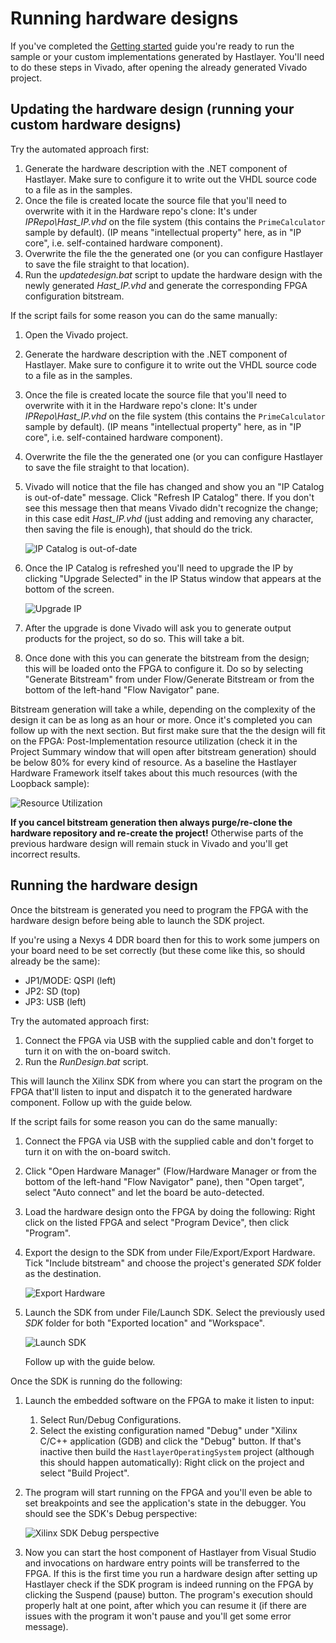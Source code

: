 # Running hardware designs



If you've completed the [Getting started](GettingStarted.md) guide you're ready to run the sample or your custom implementations generated by Hastlayer. You'll need to do these steps in Vivado, after opening the already generated Vivado project.


## Updating the hardware design (running your custom hardware designs)

Try the automated approach first:

1. Generate the hardware description with the .NET component of Hastlayer. Make sure to configure it to write out the VHDL source code to a file as in the samples.
2. Once the file is created locate the source file that you'll need to overwrite with it in the Hardware repo's clone: It's under *IPRepo\Hast_IP.vhd* on the file system (this contains the `PrimeCalculator` sample by default). (IP means "intellectual property" here, as in "IP core", i.e. self-contained hardware component).
3. Overwrite the file the the generated one (or you can configure Hastlayer to save the file straight to that location).
4. Run the *updatedesign.bat* script to update the hardware design with the newly generated *Hast_IP.vhd* and generate the corresponding FPGA configuration bitstream.

If the script fails for some reason you can do the same manually:

1. Open the Vivado project.
2. Generate the hardware description with the .NET component of Hastlayer. Make sure to configure it to write out the VHDL source code to a file as in the samples.
3. Once the file is created locate the source file that you'll need to overwrite with it in the Hardware repo's clone: It's under *IPRepo\Hast_IP.vhd* on the file system (this contains the `PrimeCalculator` sample by default). (IP means "intellectual property" here, as in "IP core", i.e. self-contained hardware component).
4. Overwrite the file the the generated one (or you can configure Hastlayer to save the file straight to that location).
5. Vivado will notice that the file has changed and show you an "IP Catalog is out-of-date" message. Click "Refresh IP Catalog" there. If you don't see this message then that means Vivado didn't recognize the change; in this case edit *Hast_IP.vhd* (just adding and removing any character, then saving the file is enough), that should do the trick.

	![IP Catalog is out-of-date](Images/IPCatalogOutOfDate.png)

6. Once the IP Catalog is refreshed you'll need to upgrade the IP by clicking "Upgrade Selected" in the IP Status window that appears at the bottom of the screen.

	![Upgrade IP](Images/UpgradeIP.png)

7. After the upgrade is done Vivado will ask you to generate output products for the project, so do so. This will take a bit.
8. Once done with this you can generate the bitstream from the design; this will be loaded onto the FPGA to configure it. Do so by selecting "Generate Bitstream" from under Flow/Generate Bitstream or from the bottom of the left-hand "Flow Navigator" pane. 

Bitstream generation will take a while, depending on the complexity of the design it can be as long as an hour or more. Once it's completed you can follow up with the next section. But first make sure that the the design will fit on the FPGA: Post-Implementation resource utilization (check it in the Project Summary window that will open after bitstream generation) should be below 80% for every kind of resource. As a baseline the Hastlayer Hardware Framework itself takes about this much resources (with the Loopback sample):

![Resource Utilization](Images/LoopbackResourceUsage.png)

**If you cancel bitstream generation then always purge/re-clone the hardware repository and re-create the project!** Otherwise parts of the previous hardware design will remain stuck in Vivado and you'll get incorrect results.


## Running the hardware design

Once the bitstream is generated you need to program the FPGA with the hardware design before being able to launch the SDK project.

If you're using a Nexys 4 DDR board then for this to work some jumpers on your board need to be set correctly (but these come like this, so should already be the same):

- JP1/MODE: QSPI (left)
- JP2: SD (top)
- JP3: USB (left)

Try the automated approach first:

1. Connect the FPGA via USB with the supplied cable and don't forget to turn it on with the on-board switch.
2. Run the *RunDesign.bat* script.

This will launch the Xilinx SDK from where you can start the program on the FPGA that'll listen to input and dispatch it to the generated hardware component. Follow up with the guide below.


If the script fails for some reason you can do the same manually:

1. Connect the FPGA via USB with the supplied cable and don't forget to turn it on with the on-board switch.
2. Click "Open Hardware Manager" (Flow/Hardware Manager or from the bottom of the left-hand "Flow Navigator" pane), then "Open target", select "Auto connect" and let the board be auto-detected.
3. Load the hardware design onto the FPGA by doing the following: Right click on the listed FPGA and select "Program Device", then click "Program".
4. Export the design to the SDK from under File/Export/Export Hardware. Tick "Include bitstream" and choose the project's generated *SDK* folder as the destination.

	![Export Hardware](Images/ExportHardwareToSDK.png)

5. Launch the SDK from under File/Launch SDK. Select the previously used *SDK* folder for both "Exported location" and "Workspace".

	![Launch SDK](Images/LaunchSDK.png)

	Follow up with the guide below.

Once the SDK is running do the following:

1. Launch the embedded software on the FPGA to make it listen to input:
	1. Select Run/Debug Configurations.
	2. Select the existing configuration named "Debug" under "Xilinx C/C++ application (GDB) and click the "Debug" button. If that's inactive then build the `HastlayerOperatingSystem` project (although this should happen automatically): Right click on the project and select "Build Project".
3. The program will start running on the FPGA and you'll even be able to set breakpoints and see the application's state in the debugger. You should see the SDK's Debug perspective:

	![Xilinx SDK Debug perspective](Images/XilinxSdkDebugPerspective.png)

4. Now you can start the host component of Hastlayer from Visual Studio and invocations on hardware entry points will be transferred to the FPGA. If this is the first time you run a hardware design after setting up Hastlayer check if the SDK program is indeed running on the FPGA by clicking the Suspend (pause) button. The program's execution should properly halt at one point, after which you can resume it (if there are issues with the program it won't pause and you'll get some error message).